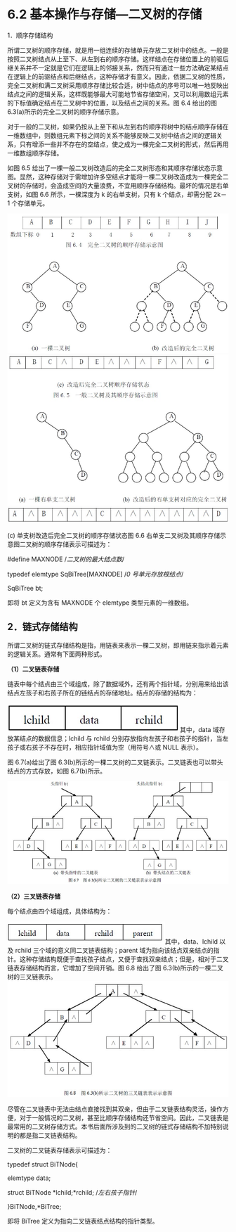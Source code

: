 # 6.2 基本操作与存储—二叉树的存储

1．顺序存储结构

所谓二叉树的顺序存储，就是用一组连续的存储单元存放二叉树中的结点。一般是按照二叉树结点从上至下、从左到右的顺序存储。这样结点在存储位置上的前驱后继关系并不一定就是它们在逻辑上的邻接关系，然而只有通过一些方法确定某结点在逻辑上的前驱结点和后继结点，这种存储才有意义。因此，依据二叉树的性质，完全二叉树和满二叉树采用顺序存储比较合适，树中结点的序号可以唯一地反映出结点之间的逻辑关系，这样既能够最大可能地节省存储空间，又可以利用数组元素的下标值确定结点在二叉树中的位置，以及结点之间的关系。图 6.4 给出的图 6.3(a)所示的完全二叉树的顺序存储示意。

对于一般的二叉树，如果仍按从上至下和从左到右的顺序将树中的结点顺序存储在一维数组中，则数组元素下标之间的关系不能够反映二叉树中结点之间的逻辑关系，只有增添一些并不存在的空结点，使之成为一棵完全二叉树的形式，然后再用一维数组顺序存储。

如图 6.5 给出了一棵一般二叉树改造后的完全二叉树形态和其顺序存储状态示意图。显然，这种存储对于需增加许多空结点才能将一棵二叉树改造成为一棵完全二叉树的存储时，会造成空间的大量浪费，不宜用顺序存储结构。最坏的情况是右单支树，如图 6.6 所示，一棵深度为 k 的右单支树，只有 k 个结点，却需分配 2k－1 个存储单元。

![](img/c29878249246812d17844f8aaa3c5b43.jpg)![](img/7c6cb3e88c13f78a058de4ba066cc349.jpg)![](img/ee5cf06bcd64983ef746354ab8a3cce8.jpg)

(c) 单支树改造后完全二叉树的顺序存储状态图 6.6 右单支二叉树及其顺序存储示意图二叉树的顺序存储表示可描述为：

#define MAXNODE /*二叉树的最大结点数*/

typedef elemtype SqBiTree[MAXNODE] /*0 号单元存放根结点*/

SqBiTree bt;

即将 bt 定义为含有 MAXNODE 个 elemtype 类型元素的一维数组。

## 2．链式存储结构

所谓二叉树的链式存储结构是指，用链表来表示一棵二叉树，即用链来指示着元素的逻辑关系。通常有下面两种形式。

**（1）二叉链表存储**

链表中每个结点由三个域组成，除了数据域外，还有两个指针域，分别用来给出该结点左孩子和右孩子所在的链结点的存储地址。结点的存储的结构为：

![](img/ba5c6266697da362710c12d856865f06.jpg)其中，data 域存放某结点的数据信息；lchild 与 rchild 分别存放指向左孩子和右孩子的指针，当左孩子或右孩子不存在时，相应指针域值为空（用符号∧或 NULL 表示）。

图 6.7(a)给出了图 6.3(b)所示的一棵二叉树的二叉链表示。二叉链表也可以带头结点的方式存放，如图 6.7(b)所示。

![](img/999c939fa01c0476221519972d5a6744.jpg)

**（2）三叉链表存储**

每个结点由四个域组成，具体结构为：

![](img/cfeb37c8ecd2f320117b59a5233655c9.jpg)其中，data、lchild 以及 rchild 三个域的意义同二叉链表结构；parent 域为指向该结点双亲结点的指针。这种存储结构既便于查找孩子结点，又便于查找双亲结点；但是，相对于二叉链表存储结构而言，它增加了空间开销。图 6.8 给出了图 6.3(b)所示的一棵二叉树的三叉链表示。![](img/844ec1138a8f653002a7cf5efa3f1373.jpg)

尽管在二叉链表中无法由结点直接找到其双亲，但由于二叉链表结构灵活，操作方便，对于一般情况的二叉树，甚至比顺序存储结构还节省空间。因此，二叉链表是最常用的二叉树存储方式。本书后面所涉及到的二叉树的链式存储结构不加特别说明的都是指二叉链表结构。

二叉树的二叉链表存储表示可描述为：

typedef struct BiTNode{

elemtype data;

struct BiTNode *lchild;*rchild; /*左右孩子指针*/

}BiTNode,*BiTree;

即将 BiTree 定义为指向二叉链表结点结构的指针类型。